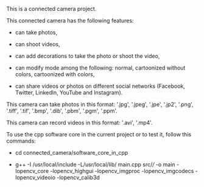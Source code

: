 This is a connected camera project.

This connected camera has the following features:

* can take photos,

* can shoot videos,

* can add decorations to take the photo or shoot the video,

* can modify mode among the following: normal, cartoonized without colors, cartoonized with colors,

* can share videos or photos on different social networks (Facebook, Twitter, LinkedIn, YouTube and Instagram).

This camera can take photos in this format: '.jpg', '.jpeg', '.jpe', '.jp2', '.png', '.tiff', '.tif', '.bmp', '.dib', '.pbm', '.pgm', '.ppm'.

This camera can record videos in this format: '.avi', '.mp4'.

To use the cpp software core in the current project or to test it, follow this commands:

* cd connected_camera/software_core_in_cpp

* g++ -I /usr/local/include -L/usr/local/lib/ main.cpp src/*/* -o main -lopencv_core -lopencv_highgui -lopencv_imgproc -lopencv_imgcodecs -lopencv_videoio -lopencv_calib3d
